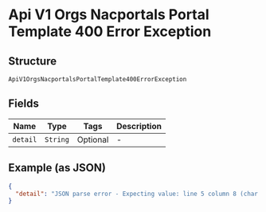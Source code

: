 
# Api V1 Orgs Nacportals Portal Template 400 Error Exception

## Structure

`ApiV1OrgsNacportalsPortalTemplate400ErrorException`

## Fields

| Name | Type | Tags | Description |
|  --- | --- | --- | --- |
| `detail` | `String` | Optional | - |

## Example (as JSON)

```json
{
  "detail": "JSON parse error - Expecting value: line 5 column 8 (char 56)"
}
```

